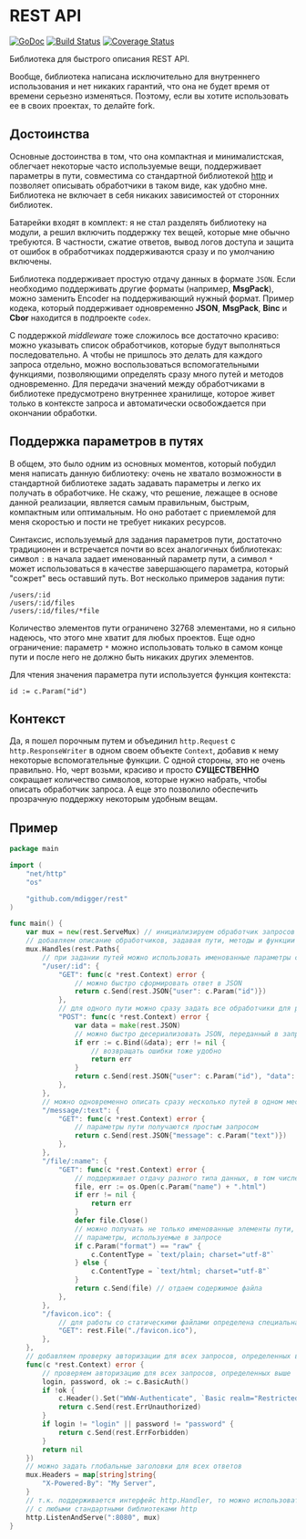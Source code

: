 # REST API

[![GoDoc](https://godoc.org/github.com/mdigger/rest?status.svg)](https://godoc.org/github.com/mdigger/rest)
[![Build Status](https://travis-ci.org/mdigger/rest.svg)](https://travis-ci.org/mdigger/rest)
[![Coverage Status](https://coveralls.io/repos/mdigger/rest/badge.svg?branch=master&service=github)](https://coveralls.io/github/mdigger/rest?branch=master)

Библиотека для быстрого описания REST API.

Вообще, библиотека написана исключительно для внутреннего использования и
нет никаких гарантий, что она не будет время от времени серьезно изменяться.
Поэтому, если вы хотите использовать ее в своих проектах, то делайте fork.


## Достоинства

Основные достоинства в том, что она компактная и минималистская, облегчает
некоторые часто используемые вещи, поддерживает параметры в пути, совместима
со стандартной библиотекой [http](https://golang.org/pkg/net/http/) 
и позволяет описывать обработчики в таком виде, как удобно мне. Библиотека 
не включает в себя никаких зависимостей от сторонних библиотек.

Батарейки входят в комплект: я не стал разделять библиотеку на модули, а
решил включить поддержку тех вещей, которые мне обычно требуются. В
частности, сжатие ответов, вывод логов доступа и защита от ошибок в
обработчиках поддерживаются сразу и по умолчанию включены.

Библиотека поддерживает простую отдачу данных в формате `JSON`. Если
необходимо поддерживать другие форматы (например, **MsgPack**), можно
заменить Encoder на поддерживающий нужный формат. Пример кодека, который
поддерживает одновременно **JSON**, **MsgPack**, **Binc** и **Cbor** 
находится в подпроекте `codex`.

С поддержкой _middleware_ тоже сложилось все достаточно красиво: можно
указывать список обработчиков, которые будут выполняться последовательно.
А чтобы не пришлось это делать для каждого запроса отдельно, можно
воспользоваться вспомогательными функциями, позволяющими определять сразу
много путей и методов одновременно. Для передачи значений между
обработчиками в библиотеке предусмотрено внутреннее хранилище, которое
живет только в контексте запроса и автоматически освобождается при окончании
обработки.


## Поддержка параметров в путях

В общем, это было одним из основных моментов, который побудил меня написать
данную библиотеку: очень не хватало возможности в стандартной библиотеке
задать задавать параметры и легко их получать в обработчике. Не скажу, что
решение, лежащее в основе данной реализации, является самым правильным,
быстрым, компактным или оптимальным. Но оно работает с приемлемой для меня
скоростью и пости не требует никаких ресурсов.

Синтаксис, используемый для задания параметров пути, достаточно традиционен
и встречается почти во всех аналогичных библиотеках: символ `:` в начала
задает именованный параметр пути, а символ `*` может использоваться в
качестве завершающего параметра, который "сожрет" весь оставший путь. Вот
несколько примеров задания пути:

	/users/:id
	/users/:id/files
	/users/:id/files/*file

Количество элементов пути ограничено 32768 элементами, но я сильно надеюсь,
что этого мне хватит для любых проектов. Еще одно ограничение: параметр
`*` можно использовать только в самом конце пути и после него не должно
быть никаких других элементов.

Для чтения значения параметра пути используется функция контекста:

	id := c.Param("id")


## Контекст

Да, я пошел порочным путем и объединил `http.Request` с `http.ResponseWriter`
в одном своем объекте `Context`, добавив к нему некоторые вспомогательные
функции. С одной стороны, это не очень правильно. Но, черт возьми, красиво
и просто **СУЩЕСТВЕННО** сокращает количество символов, которые нужно набрать,
чтобы описать обработчик запроса. А еще это позволило обеспечить прозрачную
поддержку некоторым удобным вещам.


## Пример

```go
package main

import (
	"net/http"
	"os"

	"github.com/mdigger/rest"
)

func main() {
	var mux = new(rest.ServeMux) // инициализируем обработчик запросов
	// добавляем описание обработчиков, задавая пути, методы и функции их обработки
	mux.Handles(rest.Paths{
		// при задании путей можно использовать именованные параметры с ':'
		"/user/:id": {
			"GET": func(c *rest.Context) error {
				// можно быстро сформировать ответ в JSON
				return c.Send(rest.JSON{"user": c.Param("id")})
			},
			// для одного пути можно сразу задать все обработчики для разных методов
			"POST": func(c *rest.Context) error {
				var data = make(rest.JSON)
				// можно быстро десериализовать JSON, переданный в запросе, в объект
				if err := c.Bind(&data); err != nil {
					// возвращать ошибки тоже удобно
					return err
				}
				return c.Send(rest.JSON{"user": c.Param("id"), "data": data})
			},
		},
		// можно одновременно описать сразу несколько путей в одном месте
		"/message/:text": {
			"GET": func(c *rest.Context) error {
				// параметры пути получаются простым запросом
				return c.Send(rest.JSON{"message": c.Param("text")})
			},
		},
		"/file/:name": {
			"GET": func(c *rest.Context) error {
				// поддерживает отдачу разного типа данных, в том числе и файлов
				file, err := os.Open(c.Param("name") + ".html")
				if err != nil {
					return err
				}
				defer file.Close()
				// можно получать не только именованные элементы пути, но
				// параметры, используемые в запросе
				if c.Param("format") == "raw" {
					c.ContentType = `text/plain; charset="utf-8"`
				} else {
					c.ContentType = `text/html; charset="utf-8"`
				}
				return c.Send(file) // отдаем содержимое файла
			},
		},
		"/favicon.ico": {
			// для работы со статическими файлами определена специальная функция
			"GET": rest.File("./favicon.ico"),
		},
	}, 
	// добавляем проверку авторизации для всех запросов, определенных выше
	func(c *rest.Context) error {
		// проверяем авторизацию для всех запросов, определенных выше
		login, password, ok := c.BasicAuth()
		if !ok {
			c.Header().Set("WWW-Authenticate", `Basic realm="Restricted"`)
			return c.Send(rest.ErrUnauthorized)
		}
		if login != "login" || password != "password" {
			return c.Send(rest.ErrForbidden)
		}
		return nil
	})
	// можно задать глобальные заголовки для всех ответов
	mux.Headers = map[string]string{
		"X-Powered-By": "My Server",
	}
	// т.к. поддерживается интерфейс http.Handler, то можно использовать
	// с любыми стандартными библиотеками http
	http.ListenAndServe(":8080", mux)
}
```